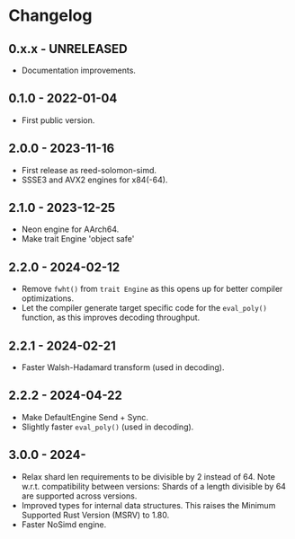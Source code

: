 # Changelog

## 0.x.x - UNRELEASED
- Documentation improvements.

## 0.1.0 - 2022-01-04
- First public version.

## 2.0.0 - 2023-11-16
- First release as reed-solomon-simd.
- SSSE3 and AVX2 engines for x84(-64).

## 2.1.0 - 2023-12-25
- Neon engine for AArch64.
- Make trait Engine 'object safe'

## 2.2.0 - 2024-02-12
- Remove `fwht()` from `trait Engine` as this opens up for better compiler optimizations.
- Let the compiler generate target specific code for the `eval_poly()` function, as this improves decoding throughput.

## 2.2.1 - 2024-02-21
- Faster Walsh-Hadamard transform (used in decoding).

## 2.2.2 - 2024-04-22
- Make DefaultEngine Send + Sync.
- Slightly faster `eval_poly()` (used in decoding).

## 3.0.0 - 2024-
- Relax shard len requirements to be divisible by 2 instead of 64. Note w.r.t. compatibility between versions: Shards of a length divisible by 64 are supported across versions.
- Improved types for internal data structures. This raises the Minimum Supported Rust Version (MSRV) to 1.80.
- Faster NoSimd engine.
